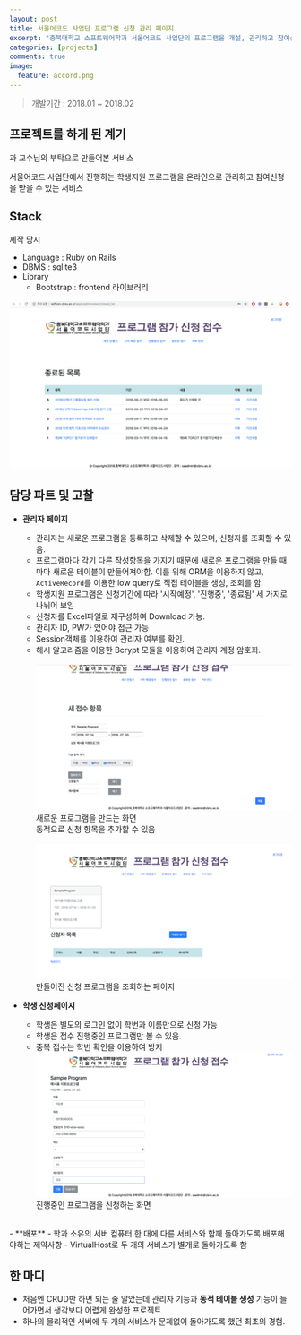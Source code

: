 ```yaml
---
layout: post
title: 서울어코드 사업단 프로그램 신청 관리 페이지
excerpt: "충북대학교 소프트웨어학과 서울어코드 사업단의 프로그램을 개설, 관리하고 참여신청이 가능한 서비스"
categories: [projects]
comments: true
image:
  feature: accord.png
---
```

> 개발기간 : 2018.01 ~ 2018.02

## 프로젝트를 하게 된 계기
과 교수님의 부탁으로 만들어본 서비스

서울어코드 사업단에서 진행하는 학생지원 프로그램을 온라인으로 관리하고 참여신청을 받을 수 있는 서비스

## Stack
제작 당시
- Language : Ruby on Rails
- DBMS : sqlite3
- Library
  - Bootstrap : frontend 라이브러리
<img src="/img/accord_img.png" alt="accord"/>

## 담당 파트 및 고찰
- **관리자 페이지**
  - 관리자는 새로운 프로그램을 등록하고 삭제할 수 있으며, 신청자를 조회할 수 있음.
  - 프로그램마다 각기 다른 작성항목을 가지기 때문에 새로운 프로그램을 만들 때 마다 새로운 테이블이 만들어져야함. 이를 위해 ORM을 이용하지 않고, `ActiveRecord`를 이용한 low query로 직접 테이블을 생성, 조회를 함.
  - 학생지원 프로그램은 신청기간에 따라 '시작예정', '진행중', '종료됨' 세 가지로 나뉘어 보임
  - 신청자를 Excel파일로 재구성하여 Download 가능.
  - 관리자 ID, PW가 있어야 접근 가능
  - Session객체를 이용하여 관리자 여부를 확인.
  - 해시 알고리즘을 이용한 Bcrypt 모듈을 이용하여 관리자 계정 암호화.
<br><br><img src="/img/accord_new.png" alt="accord_new"/>
새로운 프로그램을 만드는 화면<br>
동적으로 신청 항목을 추가할 수 있음<br>
<br><img src="/img/accord_maded.png" alt="accord_maded"/>
만들어진 신청 프로그램을 조회하는 페이지

- **학생 신청페이지**
  - 학생은 별도의 로그인 없이 학번과 이름만으로 신청 가능
  - 학생은 접수 진행중인 프로그램만 볼 수 있음.
  - 중복 접수는 학번 확인을 이용하여 방지
<br><img src="/img/accord_apply.png" alt="accord_apply"/>
진행중인 프로그램을 신청하는 화면
<br>
- **배포**
  - 학과 소유의 서버 컴퓨터 한 대에 다른 서비스와 함께 돌아가도록 배포해야하는 제약사항
  - VirtualHost로 두 개의 서비스가 별개로 돌아가도록 함

## 한 마디
- 처음엔 CRUD만 하면 되는 줄 알았는데 관리자 기능과 **동적 테이블 생성** 기능이 들어가면서 생각보다 어렵게 완성한 프로젝트
- 하나의 물리적인 서버에 두 개의 서비스가 문제없이 돌아가도록 했던 최초의 경험. 

